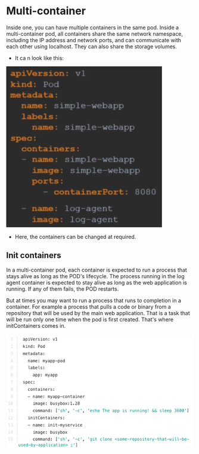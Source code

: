 # Multi-container
Inside one, you can have multiple containers in the same pod. Inside a multi-container pod, all containers share the same network namespace, including the IP address and network ports, and can communicate with each other using localhost. They can also share the storage volumes.
- It ca n look like this:

![](images/5.0.png)

- Here, the containers can be changed at required.

## Init containers
In a multi-container pod, each container is expected to run a process that stays alive as long as the POD's lifecycle. The process running in the log agent container is expected to stay alive as long as the web application is running. If any of them fails, the POD restarts.

But at times you may want to run a process that runs to completion in a container. For example a process that pulls a code or binary from a repository that will be used by the main web application. That is a task that will be run only one time when the pod is first created. That's where initContainers comes in.

![](images/5.1.png)